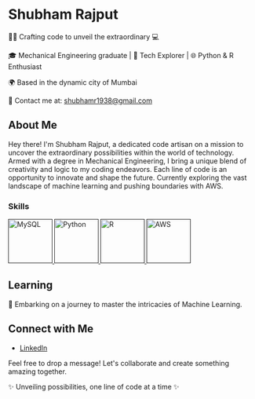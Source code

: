 # Shubham Rajput

👨‍🔧 Crafting code to unveil the extraordinary 💻

🎓 Mechanical Engineering graduate | 🚀 Tech Explorer | 🌐 Python & R Enthusiast

🌍 Based in the dynamic city of Mumbai

📧 Contact me at: shubhamr1938@gmail.com

## About Me

Hey there! I'm Shubham Rajput, a dedicated code artisan on a mission to uncover the extraordinary possibilities within the world of technology. Armed with a degree in Mechanical Engineering, I bring a unique blend of creativity and logic to my coding endeavors. Each line of code is an opportunity to innovate and shape the future. Currently exploring the vast landscape of machine learning and pushing boundaries with AWS.

### Skills

<p align="left">
  <a href=" ">
    <img src="https://www.vectorlogo.zone/logos/mysql/mysql-official.svg" width="90" height="90" alt="MySQL" />
  </a>
<a href=" ">
  <img src="https://upload.wikimedia.org/wikipedia/commons/c/c3/Python-logo-notext.svg" width="90" height="90" alt="Python" />
  </a>
<a href=" ">
  <img src="https://www.vectorlogo.zone/logos/r-project/r-project-icon.svg" width="90" height="90" alt="R" />
  </a>
<a href=" ">
  <img src="https://www.vectorlogo.zone/logos/amazon_aws/amazon_aws-icon.svg" width="90" height="90" alt="AWS" />
  </a>
</p>

## Learning

🚀 Embarking on a journey to master the intricacies of Machine Learning.

## Connect with Me

- [LinkedIn](https://www.linkedin.com/in/shubhsmiles/) 

Feel free to drop a message! Let's collaborate and create something amazing together.

✨ Unveiling possibilities, one line of code at a time ✨
